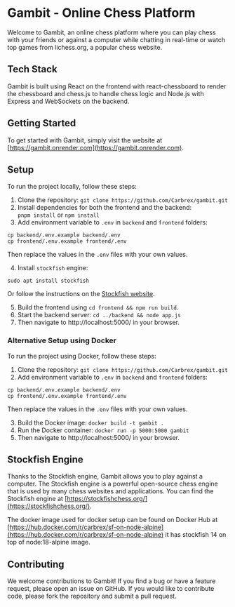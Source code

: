 # Gambit - Online Chess Platform

Welcome to Gambit, an online chess platform where you can play chess with your friends or against a computer while chatting in real-time or watch top games from lichess.org, a popular chess website.

## Tech Stack

Gambit is built using React on the frontend with react-chessboard to render the chessboard and chess.js to handle chess logic and Node.js with Express and WebSockets on the backend.

## Getting Started

To get started with Gambit, simply visit the website at [https://gambit.onrender.com](https://gambit.onrender.com).

## Setup

To run the project locally, follow these steps:

1. Clone the repository: `git clone https://github.com/Carbrex/gambit.git`
2. Install dependencies for both the frontend and the backend:  
`pnpm install` or `npm install`
3. Add environment variable to `.env` in `backend` and `frontend` folders:
```
cp backend/.env.example backend/.env
cp frontend/.env.example frontend/.env
```
Then replace the values in the `.env` files with your own values.

4. Install `stockfish` engine:
```
sudo apt install stockfish
```
Or follow the instructions on the [Stockfish website](https://stockfishchess.org/download/).

5. Build the frontend using `cd frontend && npm run build`.
6. Start the backend server: `cd ../backend && node app.js`
7. Then navigate to http://localhost:5000/ in your browser.

<!-- Alternative setup using docker -->
### Alternative Setup using Docker

To run the project using Docker, follow these steps:
1. Clone the repository: `git clone https://github.com/Carbrex/gambit.git`
2. Add environment variable to `.env` in `backend` and `frontend` folders:
```
cp backend/.env.example backend/.env
cp frontend/.env.example frontend/.env
```
Then replace the values in the `.env` files with your own values.

3. Build the Docker image: `docker build -t gambit .`
4. Run the Docker container: `docker run -p 5000:5000 gambit`
5. Then navigate to http://localhost:5000/ in your browser.

## Stockfish Engine
Thanks to the Stockfish engine, Gambit allows you to play against a computer. The Stockfish engine is a powerful open-source chess engine that is used by many chess websites and applications. You can find the Stockfish engine at [https://stockfishchess.org/](https://stockfishchess.org/).

The docker image used for docker setup can be found on Docker Hub at [https://hub.docker.com/r/carbrex/sf-on-node-alpine](https://hub.docker.com/r/carbrex/sf-on-node-alpine) it has stockfish 14 on top of node:18-alpine image.

## Contributing

We welcome contributions to Gambit! If you find a bug or have a feature request, please open an issue on GitHub. If you would like to contribute code, please fork the repository and submit a pull request.